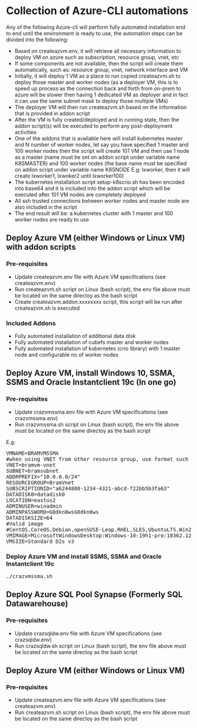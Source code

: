 # Collection of Azure-CLI automations

Any of the following Azure-cli will perform fully automated installation end to end until the environment is ready to use, the automation steps can be divided into the following:
- Based on createazvm.env, it will retrieve all necessary information to deploy VM on azure such as subscription, resource group, vnet, etc
- If some components are not available, then the script will create them automatically, such as: resource group, vnet, network interface and VM
- Initially, it will deploy 1 VM as a place to run copied createazvm.sh to deploy those master and worker nodes (as a deployer VM, this is to speed up process as the connection back and forth from on-prem to azure will be slower then having 1 dedicated VM as deployer and in fact it can use the same subnet mask to deploy those multiple VMs)
- The deployer VM will then run createazvm.sh based on the information that is provided in addon script
- After the VM is fully created/deployed and in running state, then the addon script(s) will be executed to perform any post-deployment activities
- One of the addons that is available here will install kubernetes master and N number of worker nodes, let say you have specified 1 master and 100 worker nodes then the script will create 101 VM and then use 1 node as a master (name must be set on addon script under variable name K8SMASTER) and 100 worker nodes (the base name must be specified on addon script under variable name K8SNODE E.g: lxworker, then it will create lxworker1, lxwoker2 until lxworker100)
- The kubernetes installation script setup-k8scrio.sh has been encoded into base64 and it is included into the addon script which will be executed after 101 VM nodes are completely deployed
- All ssh trusted connections between worker nodes and master node are also included in the script
- The end result will be: a kubernetes cluster with 1 master and 100 worker nodes are ready to use

## Deploy Azure VM (either Windows or Linux VM) with addon scripts
### Pre-requisites
- Update createazvm.env file with Azure VM specifications (see createazvm.env)
- Run createazvm.sh script on Linux (bash script), the env file above must be located on the same directoy as the bash script
- Create createazvm.addon.xxxxxxxx script, this script will be run after createazvm.sh is executed

### Included Addons
- Fully automated installation of additional data disk
- Fully automated installation of cubefs master and worker nodes
- Fully automated installation of kubernetes (crio library) with 1 master node and configurable no of worker nodes


## Deploy Azure VM, install Windows 10, SSMA, SSMS and Oracle Instantclient 19c (In one go)
### Pre-requisites
- Update crazvmssma.env file with Azure VM specifications (see crazvmssma.env)
- Run crazvmssma.sh script on Linux (bash script), the env file above must be located on the same directoy as the bash script

E.g:
<pre>
VMNAME=BRAMVMSSMA
#when using VNET from other resource group, use format such as: VNET:OHTER_RESOURCEGROUP
VNET=bramvm-vnet
SUBNET=bramsubnet
ADDRPREFIX="10.0.0.0/24"
RESOURCEGROUP=BramVnet
SUBSCRIPTIONID="a6244888-1234-4321-abcd-f22bb5b3fa63"
DATADISK0=datadisk0
LOCATION=eastus2
ADMINUSER=winadmin
ADMINPASSWORD=G0dkn0wsG0dkn0ws
DATADISKSIZE=64
#Valid image
#CentOS,CoreOS,Debian,openSUSE-Leap,RHEL,SLES,UbuntuLTS,Win2019Datacenter,Win2016Datacenter,Win2012R2Datacenter,Win2012Datacenter,Win2008R2SP1,Windows-10
VMIMAGE=MicrosoftWindowsDesktop:Windows-10:19h1-pro:18362.1256.2012032308
VMSIZE=Standard_D2s_v3
</pre>
### Deploy Azure VM and install SSMS, SSMA and Oracle Instantclient 19c
<pre>
./crazvmssma.sh
</pre>

## Deploy Azure SQL Pool Synapse (Formerly SQL Datawarehouse)
### Pre-requisites
- Update crazsqldw.env file with Azure VM specifications (see crazsqldw.env)
- Run crazsqldw.sh script on Linux (bash script), the env file above must be located on the same directoy as the bash script


## Deploy Azure VM (either Windows or Linux VM)
### Pre-requisites
- Update createazvm.env file with Azure VM specifications (see createazvm.env)
- Run createazvm.sh script on Linux (bash script), the env file above must be located on the same directoy as the bash script
